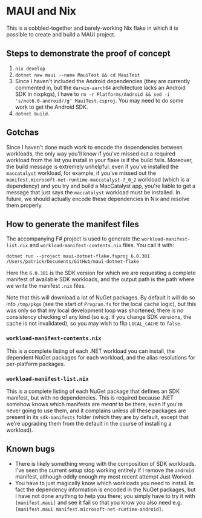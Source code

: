 # MAUI and Nix

This is a cobbled-together and barely-working Nix flake in which it is possible to create and build a MAUI project.

## Steps to demonstrate the proof of concept

1. `nix develop`
1. `dotnet new maui --name MauiTest && cd MauiTest`
1. Since I haven't included the Android dependencies (they are currently commented in, but the `darwin-aarch64` architecture lacks an Android SDK in nixpkgs), I have to `rm -r Platforms/Android && sed -i 's/net6.0-android//g' MauiTest.csproj`. You may need to do some work to get the Android SDK.
1. `dotnet build`.

## Gotchas
Since I haven't done much work to encode the dependencies between workloads, the only way you'll know if you've missed out a required workload from the list you install in your flake is if the build fails.
Moreover, the build message is extremely unhelpful: even if you've installed the `maccatalyst` workload, for example, if you've missed out the `manifest.microsoft-net-runtime-maccatalyst-7_0_2` workload (which is a dependency) and you try and build a MacCatalyst app, you're liable to get a message that just says the `maccatalyst` workload must be installed.
In future, we should actually encode these dependencies in Nix and resolve them properly.

## How to generate the manifest files

The accompanying F# project is used to generate the `workload-manifest-list.nix` and `workload-manifest-contents.nix` files.
You call it with:

```
dotnet run --project maui-dotnet-flake.fsproj 6.0.301 /Users/patrick/Documents/GitHub/maui-dotnet-flake
```

Here the `6.0.301` is the SDK version for which we are requesting a complete manifest of available SDK workloads, and the output path is the path where we write the manifest `.nix` files.

Note that this will download a lot of NuGet packages.
By default it will do so into `/tmp/pkgs` (see the start of `Program.fs` for the local cache logic), but this was only so that my local development loop was shortened; there is no consistency checking of any kind (so e.g. if you change SDK versions, the cache is not invalidated), so you may wish to flip `LOCAL_CACHE` to `false`.

### `workload-manifest-contents.nix`

This is a complete listing of each .NET workload you can install, the dependent NuGet packages for each workload, and the alias resolutions for per-platform packages.

### `workload-manifest-list.nix`

This is a complete listing of each NuGet package that defines an SDK manifest, but with no dependencies.
This is required because .NET somehow knows which manifests are *meant* to be there, even if you're never going to use them, and it complains unless all these packages are present in its `sdk-manifests` folder (which they are by default, except that we're upgrading them from the default in the course of installing a workload).

## Known bugs

* There is likely something wrong with the composition of SDK workloads. I've seen the current setup stop working entirely if I remove the `android` manifest, although oddly enough my most recent attempt Just Worked.
* You have to just magically know which workloads you need to install. In fact the dependency information is encoded in the NuGet packages, but I have not done anything to help you there; you simply have to try it with `[manifest.maui]` and see it fail so that you know you also need e.g. `[manifest.maui manifest.microsoft-net-runtime-android]`.

